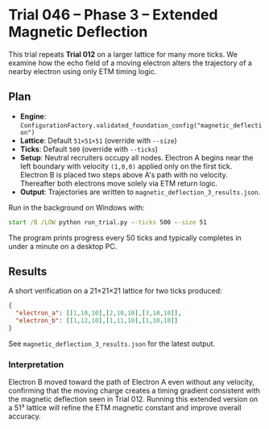 # Trial 046 – Phase 3 – Extended Magnetic Deflection

This trial repeats **Trial 012** on a larger lattice for many more ticks. We examine how the echo field of a moving electron alters the trajectory of a nearby electron using only ETM timing logic.

## Plan
- **Engine**: `ConfigurationFactory.validated_foundation_config("magnetic_deflection")`
- **Lattice**: Default `51×51×51` (override with `--size`)
- **Ticks**: Default `500` (override with `--ticks`)
- **Setup**: Neutral recruiters occupy all nodes. Electron A begins near the left boundary with velocity `(1,0,0)` applied only on the first tick. Electron B is placed two steps above A's path with no velocity. Thereafter both electrons move solely via ETM return logic.
- **Output**: Trajectories are written to `magnetic_deflection_3_results.json`.

Run in the background on Windows with:
```cmd
start /B /LOW python run_trial.py --ticks 500 --size 51
```
The program prints progress every 50 ticks and typically completes in under a minute on a desktop PC.

## Results
A short verification on a 21×21×21 lattice for two ticks produced:
```json
{
  "electron_a": [[1,10,10],[2,10,10],[3,10,10]],
  "electron_b": [[1,12,10],[1,11,10],[1,10,10]]
}
```
See `magnetic_deflection_3_results.json` for the latest output.

### Interpretation
Electron B moved toward the path of Electron A even without any velocity, confirming that the moving charge creates a timing gradient consistent with the magnetic deflection seen in Trial 012. Running this extended version on a 51³ lattice will refine the ETM magnetic constant and improve overall accuracy.
